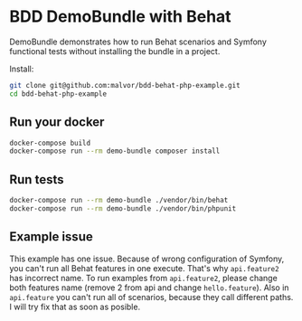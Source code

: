BDD DemoBundle with Behat
==========

DemoBundle demonstrates how to run Behat scenarios and Symfony functional tests 
without installing the bundle in a project.

Install:

```bash
git clone git@github.com:malvor/bdd-behat-php-example.git
cd bdd-behat-php-example
```

Run your docker
--------------------
```bash
docker-compose build
docker-compose run --rm demo-bundle composer install
```

Run tests
--------------------
```bash
docker-compose run --rm demo-bundle ./vendor/bin/behat
docker-compose run --rm demo-bundle ./vendor/bin/phpunit
```

Example issue
--------------------
This example has one issue. Because of wrong configuration of Symfony, you can't run all Behat features in one execute. That's why `api.feature2` has incorrect name. To run examples from `api.feature2`, please change both features name (remove 2 from api and change `hello.feature`). Also in `api.feature` you can't run all of scenarios, because they call different paths. I will try fix that as soon as posible.

